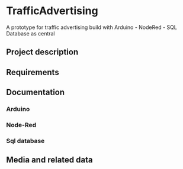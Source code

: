 # TrafficAdvertising
A prototype for traffic advertising build with Arduino - NodeRed - SQL Database as central 

## Project description

## Requirements

## Documentation

### Arduino

### Node-Red

### Sql database


## Media and related data